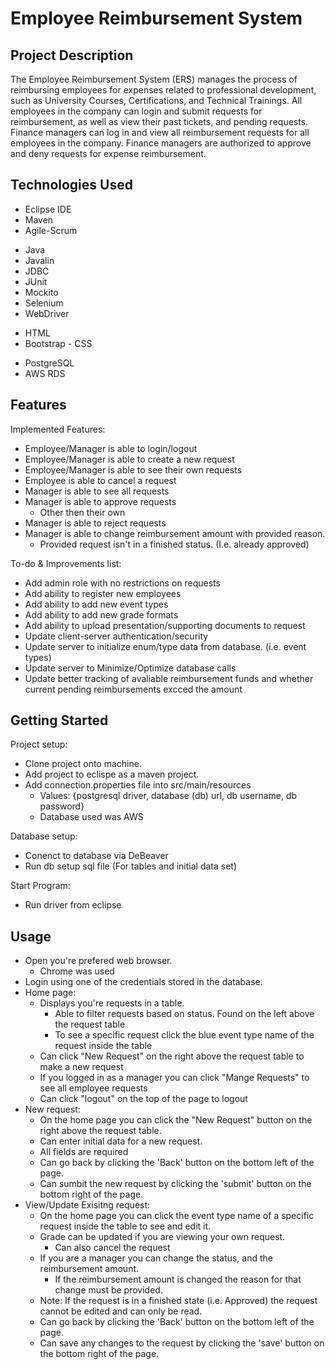 # Employee Reimbursement System

## Project Description

The Employee Reimbursement System (ERS) manages the process of reimbursing employees for expenses related to professional development, such as University Courses, Certifications, and Technical Trainings. All employees in the company can login and submit requests for reimbursement, as well as view their past tickets, and pending requests. Finance managers can log in and view all reimbursement requests for all employees in the company. Finance managers are authorized to approve and deny requests for expense reimbursement.

## Technologies Used

* Eclipse IDE
* Maven
* Agile-Scrum

- Java
- Javalin
- JDBC
- JUnit
- Mockito
- Selenium
- WebDriver

* HTML
* Bootstrap - CSS

- PostgreSQL
- AWS RDS

## Features

Implemented Features:
* Employee/Manager is able to login/logout
* Employee/Manager is able to create a new request
* Employee/Manager is able to see their own requests
* Employee is able to cancel a request
* Manager is able to see all requests
* Manager is able to approve requests
  * Other then their own
* Manager is able to reject requests
* Manager is able to change reimbursement amount with provided reason.
  * Provided request isn't in a finished status. (I.e. already approved)

To-do & Improvements list:
* Add admin role with no restrictions on requests
* Add ability to register new employees
* Add ability to add new event types
* Add ability to add new grade formats
* Add ability to upload presentation/supporting documents to request
* Update client-server authentication/security
* Update server to initialize enum/type data from database. (i.e. event types)
* Update server to Minimize/Optimize database calls
* Update better tracking of avaliable reimbursement funds and whether current pending reimbursements excced the amount

## Getting Started

Project setup:
- Clone project onto machine.
- Add project to eclispe as a maven project.
- Add connection.properties file into src/main/resources
  - Values: {postgresql driver, database (db) url, db username, db password}
  - Database used was AWS
  
Database setup:
- Conenct to database via DeBeaver
- Run db setup sql file (For tables and initial data set)

Start Program:
- Run driver from eclipse

## Usage

- Open you're prefered web browser.
  - Chrome was used
- Login using one of the credentials stored in the database.
- Home page:
  - Displays you're requests in a table.
    - Able to filter requests based on status. Found on the left above the request table
    - To see a specific request click the blue event type name of the request inside the table
  - Can click "New Request" on the right above the request table to make a new request
  - If you logged in as a manager you can click "Mange Requests" to see all employee requests
  - Can click "logout" on the top of the page to logout
- New request:
  - On the home page you can click the "New Request" button on the right above the request table.
  - Can enter initial data for a new request.
  - All fields are required
  - Can go back by clicking the 'Back' button on the bottom left of the page.
  - Can sumbit the new request by clicking the 'submit' button on the bottom right of the page.
- View/Update Exisitng request:
  - On the home page you can click the event type name of a specific request inside the table to see and edit it.
  - Grade can be updated if you are viewing your own request.
    - Can also cancel the request
  - If you are a manager you can change the status, and the reimbursement amount.
    - If the reimbursement amount is changed the reason for that change must be provided.
  - Note: If the request is in a finished state (i.e. Approved) the request cannot be edited and can only be read.
  - Can go back by clicking the 'Back' button on the bottom left of the page.
  - Can save any changes to the request by clicking the 'save' button on the bottom right of the page.
